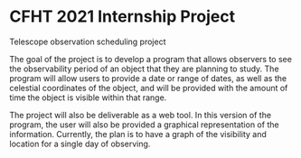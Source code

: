 # CFHT 2021 Internship Project
 Telescope observation scheduling project
 
 The goal of the project is to develop a program that allows observers to see the
 observability period of an object that they are planning to study. The program will
 allow users to provide a date or range of dates, as well as the celestial coordinates
 of the object, and will be provided with the amount of time the object is visible within
 that range.
 
 The project will also be deliverable as a web tool. In this version of the program, the
 user will also be provided a graphical representation of the information. Currently, the
 plan is to have a graph of the visibility and location for a single day of observing.
